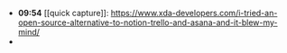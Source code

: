 - **09:54** [[quick capture]]:  https://www.xda-developers.com/i-tried-an-open-source-alternative-to-notion-trello-and-asana-and-it-blew-my-mind/
-